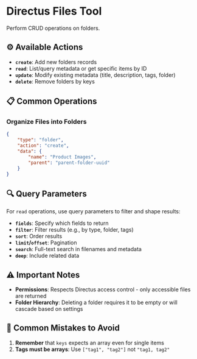 # Directus Files Tool

Perform CRUD operations on folders.

## ⚙️ Available Actions

- **`create`**: Add new folders records
- **`read`**: List/query metadata or get specific items by ID
- **`update`**: Modify existing metadata (title, description, tags, folder)
- **`delete`**: Remove folders by keys

## 📋 Common Operations

### Organize Files into Folders

```json
{
	"type": "folder",
	"action": "create",
	"data": {
		"name": "Product Images",
		"parent": "parent-folder-uuid"
	}
}
```

## 🔍 Query Parameters

For `read` operations, use query parameters to filter and shape results:

- **`fields`**: Specify which fields to return
- **`filter`**: Filter results (e.g., by type, folder, tags)
- **`sort`**: Order results
- **`limit`/`offset`**: Pagination
- **`search`**: Full-text search in filenames and metadata
- **`deep`**: Include related data

## ⚠️ Important Notes

- **Permissions**: Respects Directus access control - only accessible files are returned
- **Folder Hierarchy**: Deleting a folder requires it to be empty or will cascade based on settings

## 🚨 Common Mistakes to Avoid

1. **Remember** that `keys` expects an array even for single items
2. **Tags must be arrays**: Use `["tag1", "tag2"]` not `"tag1, tag2"`
